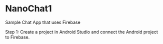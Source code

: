 # NanoChat1
Sample Chat App that uses Firebase 

Step 1: Create a project in Android Studio and connect the Android project to Firebase.
